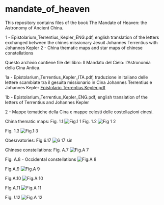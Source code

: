 # mandate_of_heaven
This repository contains files of the book The Mandate of  Heaven: the Astronomy of Ancient China.

1 - Epistolarium_Terrentius_Kepler_ENG.pdf, english translation of the letters exchanged between the chines missionary Jesuit Johannes Terrentius with Johannes Kepler
2 - China thematic maps and star maps of chinese constellations

Questo archivio contiene file del libro: Il Mandato del Cielo: l'Astronomia della Cina Antica.

1a - Epistolarium_Terrentius_Kepler_ITA.pdf, traduzione in italiano delle lettere scambiate tra il gesuita missionario in Cina Johannes Terrentius e Johannes Kepler
[Epistolario Terrentius Kepler.pdf](https://github.com/user-attachments/files/20407256/Epistolario.Terrentius.Kepler.pdf)


1b - Epistolarium_Terrentius_Kepler_ENG.pdf, english translation of the letters of Terrentius and Johannes Kepler



2 - Mappe tematiche della Cina e mappe celesti delle costellazioni cinesi.

China thematic maps: Fig. 1.1
![Fig.1 1](https://github.com/user-attachments/assets/1b66a67b-5737-43ac-a83c-70fff5b09a4e)
Fig. 1.2
![Fig 1 2](https://github.com/user-attachments/assets/ffc4381f-ffeb-458c-b55e-abc6ed2bd4cf)

Fig. 1.3
![Fig.1 3](https://github.com/user-attachments/assets/20817c9f-206e-48ee-8ee9-15b6aca1bbc8)

Obesrvatories: Fig 6.17
![6 17 sin](https://github.com/user-attachments/assets/65bb49e6-c14a-4bf0-8399-f076d767a2c8)

Chinese constellations: Fig. A.7
![Fig.A 7](https://github.com/user-attachments/assets/4217af67-a5db-4c9b-89c2-df8f72cf7126)

Fig. A.8 - Occidental constellations
![Fig.A 8](https://github.com/user-attachments/assets/f7ba0733-10b4-4667-b422-5c16ce947f1e)

Fig.A.9
![Fig.A 9](https://github.com/user-attachments/assets/eceaa73f-a2a3-40a2-b185-c1b95b143833)

Fig.A.10
![Fig.A 10](https://github.com/user-attachments/assets/99da8948-8450-46db-b44b-116b4f75f066)

FIg.A.11
![Fig.A 11](https://github.com/user-attachments/assets/4c59e9e4-4524-4481-ad83-139633c4af44)

Fig. !.12
![Fig.A 12](https://github.com/user-attachments/assets/38bd1688-0844-4415-8bb2-25ede63745d3)


